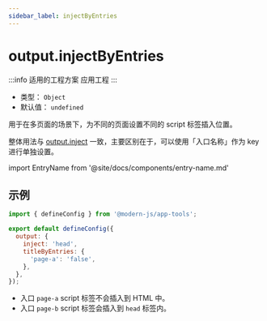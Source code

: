 ```yaml
---
sidebar_label: injectByEntries
---
```


# output.injectByEntries

:::info 适用的工程方案
应用工程
:::

- 类型： `Object`
- 默认值： `undefined`


用于在多页面的场景下，为不同的页面设置不同的 script 标签插入位置。

整体用法与 [output.inject](/docs/apis/config/output/inject) 一致，主要区别在于，可以使用「入口名称」作为 key 进行单独设置。

import EntryName from '@site/docs/components/entry-name.md'

<EntryName />

## 示例

```js title="modern.config.js"
import { defineConfig } from '@modern-js/app-tools';

export default defineConfig({
  output: {
    inject: 'head',
    titleByEntries: {
      'page-a': 'false',
    },
  },
});
```

- 入口 `page-a` script 标签不会插入到 HTML 中。
- 入口 `page-b` script 标签会插入到 `head` 标签内。
